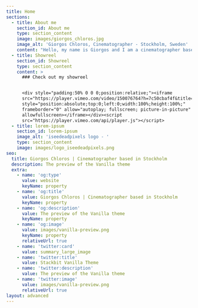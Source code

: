 ```yaml
---
title: Home
sections:
  - title: About me
    section_id: About me
    type: section_content
    image: images/giorgos_chloros.jpg
    image_alt: 'Giorgos Chloros, Cinematographer - Stockholm, Sweden'
    content: "Hello, my name is Giorgos and I am a cinematographer based in Stockholm. Originally from Greece, I\_have an educational background in Fine\nArts,\_with BFA and MFA studies in Greece, Italy and Sweden. I live in a red house in the Swedish countryside with my partner and our two sons. When I am not behind a camera or computer screen, chances are I’m somewhere in the forest picking mushrooms, chopping firewood or grilling sausages :)\n\nYou will not see any of my recent work here, because since the fall of 2016 all my energy and creativity goes to [dietdoctor.com](http://dietdoctor.com) where I work as a cinematographer and editor, focusing mainly on making the most amazing low-carb cooking videos.\n\nAs a cinematographer I have an eye for naturally motivated lighting and inspired movement.\_Having worked in documentaries, narrative, commercials, fashion, music and art projects, I am able to adapt and I am committed to exceeding the director’s vision with my photography.\n"
  - title: Showreel
    section_id: Showreel
    type: section_content
    content: >
      ### Check out my showreel


      <div style="padding:50% 0 0 0;position:relative;"><iframe
      src="https://player.vimeo.com/video/150076764?h=7c50cbaf4f&title=0&byline=0&portrait=0"
      style="position:absolute;top:0;left:0;width:100%;height:100%;"
      frameborder="0" allow="autoplay; fullscreen; picture-in-picture"
      allowfullscreen></iframe></div><script
      src="https://player.vimeo.com/api/player.js"></script>
  - title: lorem-ipsum
    section_id: lorem-ipsum
    image_alt: 'iseedeadpixels logo - '
    type: section_content
    image: images/logo_iseedeadpixels.png
seo:
  title: Giorgos Chloros | Cinematographer based in Stockholm
  description: The preview of the Vanilla theme
  extra:
    - name: 'og:type'
      value: website
      keyName: property
    - name: 'og:title'
      value: Giorgos Chloros | Cinematographer based in Stockholm
      keyName: property
    - name: 'og:description'
      value: The preview of the Vanilla theme
      keyName: property
    - name: 'og:image'
      value: images/vanilla-preview.png
      keyName: property
      relativeUrl: true
    - name: 'twitter:card'
      value: summary_large_image
    - name: 'twitter:title'
      value: Stackbit Vanilla Theme
    - name: 'twitter:description'
      value: The preview of the Vanilla theme
    - name: 'twitter:image'
      value: images/vanilla-preview.png
      relativeUrl: true
layout: advanced
---
```

